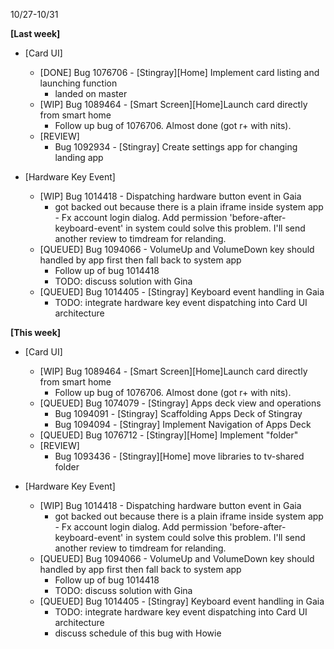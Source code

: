 10/27-10/31

**[Last week]**

* [Card UI]
  * [DONE] Bug 1076706 - [Stingray][Home] Implement card listing and launching function
    - landed on master
  * [WIP] Bug 1089464 - [Smart Screen][Home]Launch card directly from smart home
    - Follow up bug of 1076706. Almost done (got r+ with nits).
  * [REVIEW]
    - Bug 1092934 - [Stingray] Create settings app for changing landing app
  
* [Hardware Key Event]
  * [WIP] Bug 1014418 - Dispatching hardware button event in Gaia
    * got backed out because there is a plain iframe inside system app - Fx account login dialog. Add permission 'before-after-keyboard-event' in system could solve this problem. I'll send another review to timdream for relanding.
  * [QUEUED] Bug 1094066 - VolumeUp and VolumeDown key should handled by app first then fall back to system app
    * Follow up of bug 1014418
    * TODO: discuss solution with Gina
  * [QUEUED] Bug 1014405 - [Stingray] Keyboard event handling in Gaia
    * TODO: integrate hardware key event dispatching into Card UI architecture
   
**[This week]**
* [Card UI]
  * [WIP] Bug 1089464 - [Smart Screen][Home]Launch card directly from smart home
    - Follow up bug of 1076706. Almost done (got r+ with nits).
  * [QUEUED] Bug 1074079 - [Stingray] Apps deck view and operations
    * Bug 1094091 - [Stingray] Scaffolding Apps Deck of Stingray
    * Bug 1094094 - [Stingray] Implement Navigation of Apps Deck
  * [QUEUED] Bug 1076712 - [Stingray][Home] Implement "folder" 
  * [REVIEW]
    - Bug 1093436 - [Stingray][Home] move libraries to tv-shared folder

* [Hardware Key Event]
  * [WIP] Bug 1014418 - Dispatching hardware button event in Gaia
    * got backed out because there is a plain iframe inside system app - Fx account login dialog. Add permission 'before-after-keyboard-event' in system could solve this problem. I'll send another review to timdream for relanding.
  * [QUEUED] Bug 1094066 - VolumeUp and VolumeDown key should handled by app first then fall back to system app
    * Follow up of bug 1014418
    * TODO: discuss solution with Gina
  * [QUEUED] Bug 1014405 - [Stingray] Keyboard event handling in Gaia
    * TODO: integrate hardware key event dispatching into Card UI architecture
    * discuss schedule of this bug with Howie

